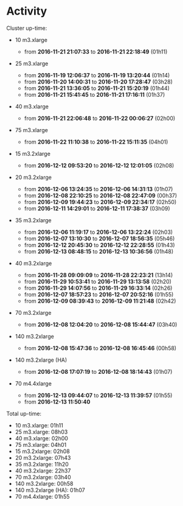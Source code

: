 # Activity

Cluster up-time:

- 10 m3.xlarge
  - from __2016-11-21 21:07:33__ to __2016-11-21 22:18:49__ (01h11)

- 25 m3.xlarge
  - from __2016-11-19 12:06:37__ to __2016-11-19 13:20:44__ (01h14)
  - from __2016-11-20 14:00:31__ to __2016-11-20 17:28:47__ (03h28)
  - from __2016-11-21 13:36:05__ to __2016-11-21 15:20:19__ (01h44)
  - from __2016-11-21 15:41:45__ to __2016-11-21 17:16:11__ (01h37)

- 40 m3.xlarge
  - from __2016-11-21 22:06:48__ to __2016-11-22 00:06:27__ (02h00)

- 75 m3.xlarge
  - from __2016-11-22 11:10:38__ to __2016-11-22 15:11:35__ (04h01)

- 15 m3.2xlarge
  - from __2016-12-12 09:53:20__ to __2016-12-12 12:01:05__ (02h08)

- 20 m3.2xlarge
  - from __2016-12-06 13:24:35__ to __2016-12-06 14:31:13__ (01h07)
  - from __2016-12-08 22:10:25__ to __2016-12-08 22:47:09__ (00h37)
  - from __2016-12-09 19:44:23__ to __2016-12-09 22:34:17__ (02h50)
  - from __2016-12-11 14:29:01__ to __2016-12-11 17:38:37__ (03h09)

- 35 m3.2xlarge
  - from __2016-12-06 11:19:17__ to __2016-12-06 13:22:24__ (02h03)
  - from __2016-12-07 13:10:30__ to __2016-12-07 18:56:35__ (05h46)
  - from __2016-12-12 20:45:30__ to __2016-12-12 22:28:55__ (01h43)
  - from __2016-12-13 08:48:15__ to __2016-12-13 10:36:56__ (01h48)

- 40 m3.2xlarge
  - from __2016-11-28 09:09:09__ to __2016-11-28 22:23:21__ (13h14)
  - from __2016-11-29 10:53:41__ to __2016-11-29 13:13:58__ (02h20)
  - from __2016-11-29 14:07:56__ to __2016-11-29 16:33:14__ (02h26)
  - from __2016-12-07 18:57:23__ to __2016-12-07 20:52:16__ (01h55)
  - from __2016-12-09 08:39:43__ to __2016-12-09 11:21:48__ (02h42)

- 70 m3.2xlarge
  - from __2016-12-08 12:04:20__ to __2016-12-08 15:44:47__ (03h40)

- 140 m3.2xlarge
  - from __2016-12-08 15:47:36__ to __2016-12-08 16:45:46__ (00h58)

- 140 m3.2xlarge (HA)
  - from __2016-12-08 17:07:19__ to __2016-12-08 18:14:43__ (01h07)

- 70 m4.4xlarge
  - from __2016-12-13 09:44:07__ to __2016-12-13 11:39:57__ (01h55)
  - from __2016-12-13 11:50:40__

Total up-time:
- 10 m3.xlarge: 01h11
- 25 m3.xlarge: 08h03
- 40 m3.xlarge: 02h00
- 75 m3.xlarge: 04h01
- 15 m3.2xlarge: 02h08
- 20 m3.2xlarge: 07h43
- 35 m3.2xlarge: 11h20
- 40 m3.2xlarge: 22h37
- 70 m3.2xlarge: 03h40
- 140 m3.2xlarge: 00h58
- 140 m3.2xlarge (HA): 01h07
- 70 m4.4xlarge:  01h55
